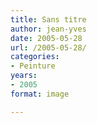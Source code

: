 ```yaml
---
title: Sans titre
author: jean-yves
date: 2005-05-28
url: /2005-05-28/
categories:
- Peinture
years:
- 2005
format: image

---
```

